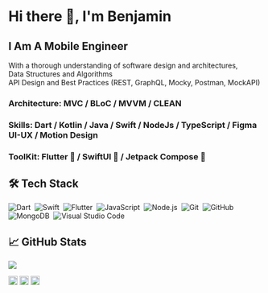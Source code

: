 # Hi there 👋, I'm Benjamin
## I Am A Mobile Engineer <br>
With a thorough understanding of software design and architectures, <br>
Data Structures and Algorithms  <br>
API Design and Best Practices (REST, GraphQL, Mocky, Postman, MockAPI) <br>

### Architecture: MVC / BLoC / MVVM / CLEAN
### Skills: Dart / Kotlin / Java / Swift / NodeJs / TypeScript / Figma UI-UX / Motion Design
### ToolKit: Flutter 💙 / SwiftUI 🧡 / Jetpack Compose 💚
## 🛠&nbsp;Tech Stack
![Dart](https://img.shields.io/badge/-Dart-ffffff?style=flat&logo=dart&logoColor=007ACC)&nbsp;
![Swift](https://img.shields.io/badge/-Swift-ffffff?style=flat&logo=swift&logoColor=007ACC)&nbsp;
![Flutter](https://img.shields.io/badge/-Flutter-ffffff?style=flat&logo=flutter&logoColor=007ACC)&nbsp;
![JavaScript](https://img.shields.io/badge/-JavaScript-ffffff?style=flat&logo=javascript&logoColor=fad63d)&nbsp;
![Node.js](https://img.shields.io/badge/-Node.js-ffffff?style=flat&logo=node.js)&nbsp;
![Git](https://img.shields.io/badge/-Git-ffffff?style=flat&logo=git)&nbsp;
![GitHub](https://img.shields.io/badge/-GitHub-ffffff?style=flat&logo=github&logoColor=000000)&nbsp;
![MongoDB](https://shields.io/badge/-MongoDB-ffffff?style=flat&logo=mongodb)&nbsp;
![Visual Studio Code](https://img.shields.io/badge/-Visual%20Studio%20Code-ffffff?style=flat&logo=visual-studio-code&logoColor=007ACC)&nbsp;

## &#x1f4c8; GitHub Stats

<a href="https://github.com/Proqrammer">
  <img align="center" src="https://github-readme-stats.vercel.app/api/top-langs/?username=proqrammer&layout=compact&hide_border=true&theme=light" />
</a>

[<img src='https://cdn.jsdelivr.net/npm/simple-icons@3.0.1/icons/github.svg' alt='github' height='18'>](https://github.com/proqrammer)    [<img src='https://cdn.jsdelivr.net/npm/simple-icons@3.0.1/icons/twitter.svg' alt='twitter' height='18'>](https://twitter.com/proqrammer)    [<img src='https://cdn.jsdelivr.net/npm/simple-icons@3.0.1/icons/icloud.svg' alt='website' height='18'>](https://proqrammer.tech)  
